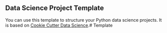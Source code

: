 ## Data Science Project Template

You can use this template to structure your Python data science projects. It is based on [Cookie Cutter Data Science](https://drivendata.github.io/cookiecutter-data-science/).# Template
